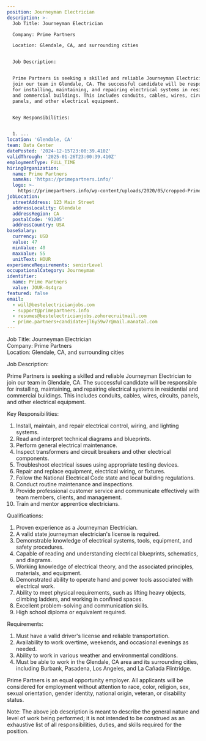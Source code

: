 ```yaml
---
position: Journeyman Electrician
description: >-
  Job Title: Journeyman Electrician  

  Company: Prime Partners  

  Location: Glendale, CA, and surrounding cities


  Job Description: 


  Prime Partners is seeking a skilled and reliable Journeyman Electrician to
  join our team in Glendale, CA. The successful candidate will be responsible
  for installing, maintaining, and repairing electrical systems in residential
  and commercial buildings. This includes conduits, cables, wires, circuits,
  panels, and other electrical equipment. 


  Key Responsibilities:


  1. ...
location: 'Glendale, CA'
team: Data Center
datePosted: '2024-12-15T23:00:39.410Z'
validThrough: '2025-01-26T23:00:39.410Z'
employmentType: FULL_TIME
hiringOrganization:
  name: Prime Partners
  sameAs: 'https://primepartners.info/'
  logo: >-
    https://primepartners.info/wp-content/uploads/2020/05/cropped-Prime-Partners-Logo-NO-BG-1-1.png
jobLocation:
  streetAddress: 123 Main Street
  addressLocality: Glendale
  addressRegion: CA
  postalCode: '91205'
  addressCountry: USA
baseSalary:
  currency: USD
  value: 47
  minValue: 40
  maxValue: 55
  unitText: HOUR
experienceRequirements: seniorLevel
occupationalCategory: Journeyman
identifier:
  name: Prime Partners
  value: JOUR-4s4qra
featured: false
email:
  - will@bestelectricianjobs.com
  - support@primepartners.info
  - resumes@bestelectricianjobs.zohorecruitmail.com
  - prime.partners+candidate+jl6y59w7r@mail.manatal.com
---
```




Job Title: Journeyman Electrician  
Company: Prime Partners  
Location: Glendale, CA, and surrounding cities

Job Description: 

Prime Partners is seeking a skilled and reliable Journeyman Electrician to join our team in Glendale, CA. The successful candidate will be responsible for installing, maintaining, and repairing electrical systems in residential and commercial buildings. This includes conduits, cables, wires, circuits, panels, and other electrical equipment. 

Key Responsibilities:

1. Install, maintain, and repair electrical control, wiring, and lighting systems.
2. Read and interpret technical diagrams and blueprints.
3. Perform general electrical maintenance.
4. Inspect transformers and circuit breakers and other electrical components.
5. Troubleshoot electrical issues using appropriate testing devices.
6. Repair and replace equipment, electrical wiring, or fixtures.
7. Follow the National Electrical Code state and local building regulations.
8. Conduct routine maintenance and inspections.
9. Provide professional customer service and communicate effectively with team members, clients, and management.
10. Train and mentor apprentice electricians.

Qualifications:

1. Proven experience as a Journeyman Electrician.
2. A valid state journeyman electrician's license is required.
3. Demonstrable knowledge of electrical systems, tools, equipment, and safety procedures.
4. Capable of reading and understanding electrical blueprints, schematics, and diagrams.
5. Working knowledge of electrical theory, and the associated principles, materials, and equipment.
6. Demonstrated ability to operate hand and power tools associated with electrical work.
7. Ability to meet physical requirements, such as lifting heavy objects, climbing ladders, and working in confined spaces.
8. Excellent problem-solving and communication skills.
9. High school diploma or equivalent required.

Requirements:

1. Must have a valid driver's license and reliable transportation.
2. Availability to work overtime, weekends, and occasional evenings as needed.
3. Ability to work in various weather and environmental conditions.
4. Must be able to work in the Glendale, CA area and its surrounding cities, including Burbank, Pasadena, Los Angeles, and La Cañada Flintridge.

Prime Partners is an equal opportunity employer. All applicants will be considered for employment without attention to race, color, religion, sex, sexual orientation, gender identity, national origin, veteran, or disability status.

Note: The above job description is meant to describe the general nature and level of work being performed; it is not intended to be construed as an exhaustive list of all responsibilities, duties, and skills required for the position.
